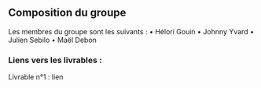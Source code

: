 ## Composition du groupe

Les membres du groupe sont les suivants :
• Hélori Gouin
• Johnny Yvard
• Julien Sebilo
• Maël Debon

### Liens vers les livrables :

Livrable n°1 : lien

